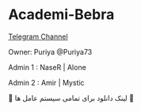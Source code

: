 # Academi-Bebra


[Telegram Channel](https://t.me/Academi_vpn)

Owner: Puriya @Puriya73

Admin 1 : NaseR | Alone

Admin 2 : Amir | Mystic


:red_circle: لینک دانلود برای تمامی سیستم عامل ها   :red_circle: